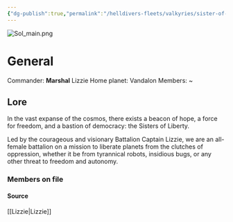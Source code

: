 ```yaml
---
{"dg-publish":true,"permalink":"/helldivers-fleets/valkyries/sister-of-liberty/","noteIcon":"","created":"2024-03-23T14:55:48.027+01:00","updated":"2024-03-23T23:27:12.535+01:00"}
---
```


![Sol_main.png](/img/user/z%20Images/Sol_main.png)
# General
Commander: **Marshal** Lizzie
Home planet: Vandalon
Members: ~

## Lore
In the vast expanse of the cosmos, there exists a beacon of hope, a force for freedom, and a bastion of democracy: the Sisters of Liberty. 

Led by the courageous and visionary Battalion Captain Lizzie, 
we are an all-female battalion on a mission to liberate planets from the clutches of oppression, whether it be from tyrannical robots, insidious bugs, or any other threat to freedom and autonomy.


### Members on file

#### Source
[[Lizzie\|Lizzie]]